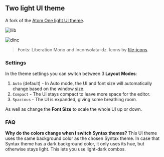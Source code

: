 ## Two light UI theme

A fork of the [Atom One light UI theme][1].

![llib](https://cloud.githubusercontent.com/assets/7543552/13548003/ae088110-e2ed-11e5-873b-9dc1f4df48b7.png)

![dinc](https://cloud.githubusercontent.com/assets/7543552/13548005/ae099e6a-e2ed-11e5-832c-c7a56b1fe3ad.png)

> Fonts: Liberation Mono and Inconsolata-dz. Icons by [file-icons](https://atom.io/packages/file-icons).

### Settings

In the theme settings you can switch between 3 __Layout Modes__:

1. `Auto` (default) - In Auto mode, the UI and font size will automatically change based on the window size.
2. `Compact` - The UI stays compact to leave more space for the editor.
3. `Spacious` - The UI is expanded, giving some breathing room.

As well as change the __Font Size__ to scale the whole UI up or down.

### FAQ

__Why do the colors change when I switch Syntax themes?__
This UI theme uses the same background color as the chosen Syntax theme. In case that Syntax theme has a dark background color, it only uses its hue, but otherwise stays light. This lets you use light-dark combos.

[1]: https://github.com/atom/one-light-ui
